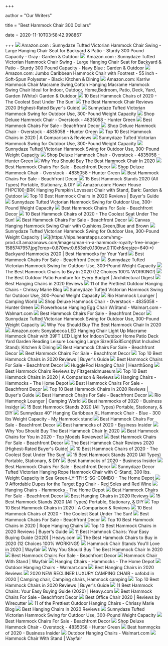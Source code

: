 +++
        
author = "Our Writers"
        
title = "Best Hammock Chair 300 Dollars"
        
date = 2020-11-10T03:58:42.998867
        
+++
[ ![](https://m.media-amazon.com/images/S/aplus-seller-content-images-us-east-1/ATVPDKIKX0DER/A3VCRITOBCN68L/326d8c14-eba8-4ed4-822d-96d1db2cc189._CR188,0,1125,1500_PT0_SX300__.jpg)](https://m.media-amazon.com/images/S/aplus-seller-content-images-us-east-1/ATVPDKIKX0DER/A3VCRITOBCN68L/326d8c14-eba8-4ed4-822d-96d1db2cc189._CR188,0,1125,1500_PT0_SX300__.jpg) Amazon.com : Sunnydaze Tufted Victorian Hammock Chair Swing - Large Hanging  Chair Seat for Backyard & Patio - Sturdy 300 Pound Capacity - Gray : Garden  & Outdoor
[ ![](https://images-na.ssl-images-amazon.com/images/I/71%2BYponkF4L._AC_SL1500_.jpg)](https://images-na.ssl-images-amazon.com/images/I/71%2BYponkF4L._AC_SL1500_.jpg) Amazon.com : Sunnydaze Tufted Victorian Hammock Chair Swing - Large Hanging  Chair Seat for Backyard & Patio - Sturdy 300 Pound Capacity - Navy Blue :  Garden & Outdoor
[ ![](https://images-na.ssl-images-amazon.com/images/I/91O6lhlxysL._AC_SL1500_.jpg)](https://images-na.ssl-images-amazon.com/images/I/91O6lhlxysL._AC_SL1500_.jpg) Amazon.com: Jumbo Caribbean Hammock Chair with Footrest - 55 inch -  Soft-Spun Polyester - Black: Kitchen & Dining
[ ![](https://images-na.ssl-images-amazon.com/images/I/81ii67rvjuL._AC_SL1500_.jpg)](https://images-na.ssl-images-amazon.com/images/I/81ii67rvjuL._AC_SL1500_.jpg) Amazon.com: Karriw Hammock Chair Macrame Swing,Cotton Hanging Macrame Hammock  Swing Chair Ideal for Indoor, Outdoor, Home,Bedroom, Patio, Deck, Yard,  Garden (White): Garden & Outdoor
[ ![](https://aguidepro.com/wp-content/uploads/2019/07/Best-Choice-Products-Deluxe-Padded-Cotton-Hammock-Hanging-Chair.jpg)](https://aguidepro.com/wp-content/uploads/2019/07/Best-Choice-Products-Deluxe-Padded-Cotton-Hammock-Hanging-Chair.jpg) 10 Best Hammock Chairs of 2020 - The Coolest Seat Under The Sun!
[ ![](https://www.serenityhealth.com/product_images/brand/Sunnydaze_Decor/LY-CHC-TN/MAIN__WB__1.jpg)](https://www.serenityhealth.com/product_images/brand/Sunnydaze_Decor/LY-CHC-TN/MAIN__WB__1.jpg) The Best Hammock Chair Reviews 2020 [Highest-Rated Buyer's Guide]
[ ![](https://cdn11.bigcommerce.com/s-ph391jd/images/stencil/original/products/42117/78793/MAIN__PL__ly-tfhs-parent__02__65023.1544451710.jpg?c=2)](https://cdn11.bigcommerce.com/s-ph391jd/images/stencil/original/products/42117/78793/MAIN__PL__ly-tfhs-parent__02__65023.1544451710.jpg?c=2) Sunnydaze Tufted Victorian Hammock Swing for Outdoor Use, 300-Pound Weight  Capacity
[ ![](https://ak1.ostkcdn.com/images/products/is/images/direct/38bc4902cb6a351ccecc40cdb0bee9e90663512e/Deluxe-Hammock-Chair.jpg?impolicy=medium)](https://ak1.ostkcdn.com/images/products/is/images/direct/38bc4902cb6a351ccecc40cdb0bee9e90663512e/Deluxe-Hammock-Chair.jpg?impolicy=medium) Shop Deluxe Hammock Chair - Overstock - 4835058 - Hunter Green
[ ![](https://beachfrontdecor.com/wp-content/uploads/2016/07/Club-Fun-SPSWING2-Club-Fun-Hanging-Rope-Chair-0-300x300.jpg)](https://beachfrontdecor.com/wp-content/uploads/2016/07/Club-Fun-SPSWING2-Club-Fun-Hanging-Rope-Chair-0-300x300.jpg) Best Hammock Chairs For Sale - Beachfront Decor
[ ![](https://ak1.ostkcdn.com/images/products/is/images/direct/ab4a52f82c636d1922870450b75a983c51bb68fe/Deluxe-Hammock-Chair.jpg)](https://ak1.ostkcdn.com/images/products/is/images/direct/ab4a52f82c636d1922870450b75a983c51bb68fe/Deluxe-Hammock-Chair.jpg) Shop Deluxe Hammock Chair - Overstock - 4835058 - Hunter Green
[ ![](https://trendyreviewed.com/wp-content/uploads/2020/01/Y-STOP-Hanging-Hammock-Chair-1024x1024.jpg)](https://trendyreviewed.com/wp-content/uploads/2020/01/Y-STOP-Hanging-Hammock-Chair-1024x1024.jpg) Top 10 Best Hammock Chairs in 2020 | A Comparison & Reviews
[ ![](https://cdn11.bigcommerce.com/s-ph391jd/images/stencil/original/products/42117/81408/LS__M__ly-tfhs-nb__alt__01__08222.1566853910.jpg?c=2)](https://cdn11.bigcommerce.com/s-ph391jd/images/stencil/original/products/42117/81408/LS__M__ly-tfhs-nb__alt__01__08222.1566853910.jpg?c=2) Sunnydaze Tufted Victorian Hammock Swing for Outdoor Use, 300-Pound Weight  Capacity
[ ![](https://cdn11.bigcommerce.com/s-ph391jd/images/stencil/original/products/42117/78791/MAIN__WB__ly-tfhs-sg__01__31181.1544451697.jpg?c=2)](https://cdn11.bigcommerce.com/s-ph391jd/images/stencil/original/products/42117/78791/MAIN__WB__ly-tfhs-sg__01__31181.1544451697.jpg?c=2) Sunnydaze Tufted Victorian Hammock Swing for Outdoor Use, 300-Pound Weight  Capacity
[ ![](https://ak1.ostkcdn.com/images/products/is/images/direct/a1aa386402d81cd10298a8fbc4feb714f8850627/Deluxe-Hammock-Chair.jpg?impolicy=medium)](https://ak1.ostkcdn.com/images/products/is/images/direct/a1aa386402d81cd10298a8fbc4feb714f8850627/Deluxe-Hammock-Chair.jpg?impolicy=medium) Shop Deluxe Hammock Chair - Overstock - 4835058 - Hunter Green
[ ![](https://images-na.ssl-images-amazon.com/images/I/71iNQpv0XgL._AC_SX466_.jpg)](https://images-na.ssl-images-amazon.com/images/I/71iNQpv0XgL._AC_SX466_.jpg) Why You Should Buy The Best Hammock Chair In 2020
[ ![](https://beachfrontdecor.com/wp-content/uploads/2016/08/Mayan-Style-Hammock-Chair-0-300x300.jpg)](https://beachfrontdecor.com/wp-content/uploads/2016/08/Mayan-Style-Hammock-Chair-0-300x300.jpg) Best Hammock Chairs For Sale - Beachfront Decor
[ ![](https://ak1.ostkcdn.com/images/products/is/images/direct/004c2b9cc4b28f68f727d9e80fd3b3ab1346e658/Deluxe-Hammock-Chair.jpg?impolicy=medium)](https://ak1.ostkcdn.com/images/products/is/images/direct/004c2b9cc4b28f68f727d9e80fd3b3ab1346e658/Deluxe-Hammock-Chair.jpg?impolicy=medium) Shop Deluxe Hammock Chair - Overstock - 4835058 - Hunter Green
[ ![](https://beachfrontdecor.com/wp-content/uploads/2016/04/Hammock-Hanging-Chair-Air-Deluxe-Sky-Porch-Swing-Indooroutdoor-Garden-Patio-Yard-Chair-Solid-Wood-250lb-Blue-Durable-and-Weather-Resistant-0-300x300.jpg)](https://beachfrontdecor.com/wp-content/uploads/2016/04/Hammock-Hanging-Chair-Air-Deluxe-Sky-Porch-Swing-Indooroutdoor-Garden-Patio-Yard-Chair-Solid-Wood-250lb-Blue-Durable-and-Weather-Resistant-0-300x300.jpg) Best Hammock Chairs For Sale - Beachfront Decor
[ ![](https://www.betterhomeguides.com/wp-content/uploads/2019/02/Best-Hammock-Stands-Image.jpg)](https://www.betterhomeguides.com/wp-content/uploads/2019/02/Best-Hammock-Stands-Image.jpg) 15 Best Hammock Stands 2020 (All Types) Portable, Stationary, & DIY
[ ![](https://images-na.ssl-images-amazon.com/images/I/91vRIZa%2BvoL._AC_SY679_.jpg)](https://images-na.ssl-images-amazon.com/images/I/91vRIZa%2BvoL._AC_SY679_.jpg) Amazon.com: Flower House FHPC100-BRK Hanging Pumpkin Loveseat Chair with  Stand, Bark: Garden & Outdoor
[ ![](https://www.easygetproduct.com/wp-content/uploads/2019/09/6.-Bdecoru-Hanging-Hammock-Swing-Chair--300x300.jpg)](https://www.easygetproduct.com/wp-content/uploads/2019/09/6.-Bdecoru-Hanging-Hammock-Swing-Chair--300x300.jpg) Top 10 Best Hammock Chairs in 2020 Reviews | Buyer's Guide
[ ![](https://cdn11.bigcommerce.com/s-ph391jd/images/stencil/1200x1200/products/42117/81414/MAIN__LS__ly-tfhs-sg__01__10348.1566854009.jpg?c=2)](https://cdn11.bigcommerce.com/s-ph391jd/images/stencil/1200x1200/products/42117/81414/MAIN__LS__ly-tfhs-sg__01__10348.1566854009.jpg?c=2) Sunnydaze Tufted Victorian Hammock Swing for Outdoor Use, 300-Pound Weight  Capacity
[ ![](https://beachfrontdecor.com/wp-content/uploads/2016/07/Sunnydaze-Durable-X-Stand-and-Hanging-Hammock-Chair-Set-or-X-Chair-Stand-ONLY-You-Choose-0-300x300.jpg)](https://beachfrontdecor.com/wp-content/uploads/2016/07/Sunnydaze-Durable-X-Stand-and-Hanging-Hammock-Chair-Set-or-X-Chair-Stand-ONLY-You-Choose-0-300x300.jpg) Best Hammock Chairs For Sale - Beachfront Decor
[ ![](https://m.media-amazon.com/images/I/41vqcxEUIzL.jpg)](https://m.media-amazon.com/images/I/41vqcxEUIzL.jpg) 10 Best Hammock Chairs of 2020 - The Coolest Seat Under The Sun!
[ ![](https://beachfrontdecor.com/wp-content/uploads/2016/07/SueSport-New-Hanging-Rope-Hammock-Chair-Porch-Swing-Seat-Sky-Chair-with-cushions-for-Any-Indoor-or-Outdoor-Spaces-Max-265-Lbs-2-Seat-Cushions-Included-0-300x300.jpg)](https://beachfrontdecor.com/wp-content/uploads/2016/07/SueSport-New-Hanging-Rope-Hammock-Chair-Porch-Swing-Seat-Sky-Chair-with-cushions-for-Any-Indoor-or-Outdoor-Spaces-Max-265-Lbs-2-Seat-Cushions-Included-0-300x300.jpg) Best Hammock Chairs For Sale - Beachfront Decor
[ ![](https://cdn11.bigcommerce.com/s-k8v1mgue93/images/stencil/1280x1280/products/534/8723/069__86684.1490163402.jpg?c=2)](https://cdn11.bigcommerce.com/s-k8v1mgue93/images/stencil/1280x1280/products/534/8723/069__86684.1490163402.jpg?c=2) Canvas Hanging Hammock Swing Chair with Cushions,Green,Blue and Brown
[ ![](https://cdn11.bigcommerce.com/s-ph391jd/images/stencil/original/products/42117/74759/MAIN__WB__ly-tfhs-red__01__16846.1525905179.jpg?c=2)](https://cdn11.bigcommerce.com/s-ph391jd/images/stencil/original/products/42117/74759/MAIN__WB__ly-tfhs-red__01__16846.1525905179.jpg?c=2) Sunnydaze Tufted Victorian Hammock Swing for Outdoor Use, 300-Pound Weight  Capacity
[ ![](https://hips.hearstapps.com/hmg-prod.s3.amazonaws.com/images/man-in-a-hammock-royalty-free-image-1585747957.jpg?crop=0.870xw:0.653xh;0.130xw,0.110xh&resize=640:*)](https://hips.hearstapps.com/hmg-prod.s3.amazonaws.com/images/man-in-a-hammock-royalty-free-image-1585747957.jpg?crop=0.870xw:0.653xh;0.130xw,0.110xh&resize=640:*) Backyard Hammocks 2020 | Best Hammocks for Your Yard
[ ![](https://images-na.ssl-images-amazon.com/images/I/41TcMVDrRML._SS300_.jpg)](https://images-na.ssl-images-amazon.com/images/I/41TcMVDrRML._SS300_.jpg) Best Hammock Chairs For Sale - Beachfront Decor
[ ![](https://cdn11.bigcommerce.com/s-ph391jd/images/stencil/original/products/42117/81412/MAIN__LS__ly-tfhs-nb__01__01672.1566853944.jpg?c=2)](https://cdn11.bigcommerce.com/s-ph391jd/images/stencil/original/products/42117/81412/MAIN__LS__ly-tfhs-nb__01__01672.1566853944.jpg?c=2) Sunnydaze Tufted Victorian Hammock Swing for Outdoor Use, 300-Pound Weight  Capacity
[ ![](https://images-na.ssl-images-amazon.com/images/I/71bfCpVOLFL._AC_SX679_.jpg)](https://images-na.ssl-images-amazon.com/images/I/71bfCpVOLFL._AC_SX679_.jpg) The Best Hammock Chairs to Buy in 2020 (12 Choices 100% WORKING!)
[ ![](https://media.architecturaldigest.com/photos/5eab4820136d4d6c0f1649eb/1:1/w_2000,h_2000,c_limit/hanging%20chair.jpeg)](https://media.architecturaldigest.com/photos/5eab4820136d4d6c0f1649eb/1:1/w_2000,h_2000,c_limit/hanging%20chair.jpeg) The Best Outdoor Patio Furniture for Every Budget | Architectural Digest
[ ![](https://awesometoplist.com/wp-content/uploads/2019/11/Best-Choice-Products-Deluxe-Padded-Cotton-Hammock-Hanging-Chair-Indoor-Outdoor-Use-e1572850870522.jpg)](https://awesometoplist.com/wp-content/uploads/2019/11/Best-Choice-Products-Deluxe-Padded-Cotton-Hammock-Hanging-Chair-Indoor-Outdoor-Use-e1572850870522.jpg) Best Hanging Chairs in 2020 Reviews
[ ![](https://chrissymarieblog.com/wp-content/uploads/2020/04/Screen-Shot-2020-06-18-at-5.33.32-PM-207x300.png)](https://chrissymarieblog.com/wp-content/uploads/2020/04/Screen-Shot-2020-06-18-at-5.33.32-PM-207x300.png) 11 of the Prettiest Outdoor Hanging Chairs - Chrissy Marie Blog
[ ![](https://cdn11.bigcommerce.com/s-ph391jd/images/stencil/original/products/42117/81409/LS__ly-tfhs-nb-profile__01__50319.1566853981.jpg?c=2)](https://cdn11.bigcommerce.com/s-ph391jd/images/stencil/original/products/42117/81409/LS__ly-tfhs-nb-profile__01__50319.1566853981.jpg?c=2) Sunnydaze Tufted Victorian Hammock Swing for Outdoor Use, 300-Pound Weight  Capacity
[ ![](https://www.campingworld.com/dw/image/v2/BCJK_PRD/on/demandware.static/-/Sites-global-master-catalog/default/dwa9c61326/images/large/669285_GREY_1.jpg?sw=1350&sh=1000&sm=fit)](https://www.campingworld.com/dw/image/v2/BCJK_PRD/on/demandware.static/-/Sites-global-master-catalog/default/dwa9c61326/images/large/669285_GREY_1.jpg?sw=1350&sh=1000&sm=fit) Rio Hammock Lounger | Camping World
[ ![](https://ak1.ostkcdn.com/images/products/is/images/direct/258382178acc55bf3899751a6bacf3e7a445756b/Deluxe-Hammock-Chair.jpg?impolicy=medium)](https://ak1.ostkcdn.com/images/products/is/images/direct/258382178acc55bf3899751a6bacf3e7a445756b/Deluxe-Hammock-Chair.jpg?impolicy=medium) Shop Deluxe Hammock Chair - Overstock - 4835058 - Hunter Green
[ ![](https://i5.walmartimages.com/asr/048d3130-d6a8-49f2-aaa9-c5f0b992b4e5_1.b68f503d6395f6dd56a2d32cda706466.jpeg)](https://i5.walmartimages.com/asr/048d3130-d6a8-49f2-aaa9-c5f0b992b4e5_1.b68f503d6395f6dd56a2d32cda706466.jpeg) Flowerhouse Hanging Egg Chair W/Stand - Walmart.com - Walmart.com
[ ![](https://beachfrontdecor.com/wp-content/uploads/2016/04/Airblasters-Hanging-Rope-Chair-Swing-Hanging-Hammock-Chair-Porch-Swing-SeatBlue-0-300x300.jpg)](https://beachfrontdecor.com/wp-content/uploads/2016/04/Airblasters-Hanging-Rope-Chair-Swing-Hanging-Hammock-Chair-Porch-Swing-SeatBlue-0-300x300.jpg) Best Hammock Chairs For Sale - Beachfront Decor
[ ![](https://cdn11.bigcommerce.com/s-ph391jd/images/stencil/original/products/42117/75932/MAIN__LS__ly-tfhs-gray__01__72441.1530800815.jpg?c=2)](https://cdn11.bigcommerce.com/s-ph391jd/images/stencil/original/products/42117/75932/MAIN__LS__ly-tfhs-gray__01__72441.1530800815.jpg?c=2) Sunnydaze Tufted Victorian Hammock Swing for Outdoor Use, 300-Pound Weight  Capacity
[ ![](https://images-na.ssl-images-amazon.com/images/I/816ngLpZOfL._AC_SX425_.jpg)](https://images-na.ssl-images-amazon.com/images/I/816ngLpZOfL._AC_SX425_.jpg) Why You Should Buy The Best Hammock Chair In 2020
[ ![](https://images-na.ssl-images-amazon.com/images/I/61W6wsntGmL._AC_SY450_.jpg)](https://images-na.ssl-images-amazon.com/images/I/61W6wsntGmL._AC_SY450_.jpg) Amazon.com: Sonyabecca LED Hanging Chair Light Up Macrame Hammock Chair  with 39FT LED Light for Indoor/Outdoor Home Patio Deck Yard Garden Reading  Leisure Lounging Large Size(65x85cm)(Not Included Stand): Kitchen & Dining
[ ![](https://images-na.ssl-images-amazon.com/images/I/61JDJw6x-fL._SS300_.jpg)](https://images-na.ssl-images-amazon.com/images/I/61JDJw6x-fL._SS300_.jpg) Best Hammock Chairs For Sale - Beachfront Decor
[ ![](https://images-na.ssl-images-amazon.com/images/I/31FgDv8mioL._SS300_.jpg)](https://images-na.ssl-images-amazon.com/images/I/31FgDv8mioL._SS300_.jpg) Best Hammock Chairs For Sale - Beachfront Decor
[ ![](https://www.easygetproduct.com/wp-content/uploads/2019/09/5.-WBHome-Hammock-Swing-Chair-with-Two-Seat-Cushions-300x300.jpg)](https://www.easygetproduct.com/wp-content/uploads/2019/09/5.-WBHome-Hammock-Swing-Chair-with-Two-Seat-Cushions-300x300.jpg) Top 10 Best Hammock Chairs in 2020 Reviews | Buyer's Guide
[ ![](https://images-na.ssl-images-amazon.com/images/I/418t3gk7B1L._SS300_.jpg)](https://images-na.ssl-images-amazon.com/images/I/418t3gk7B1L._SS300_.jpg) Best Hammock Chairs For Sale - Beachfront Decor
[ ![](https://www.hearthsong.com/medias/sys_master/images/images/h8f/hbd/8971728158750/728614-HSFA18-81265.jpg)](https://www.hearthsong.com/medias/sys_master/images/images/h8f/hbd/8971728158750/728614-HSFA18-81265.jpg) HugglePod Hanging Chair | HearthSong
[ ![](https://fitzgeraldmuseum.net/wp-content/uploads/2017/09/10-2.jpg)](https://fitzgeraldmuseum.net/wp-content/uploads/2017/09/10-2.jpg) Best Hammock Chairs Reviews by Fitzgeraldmuseum
[ ![](https://trendyreviewed.com/wp-content/uploads/2020/01/Nature-Gear-Swing-Hammock-Chair-683x1024.jpg)](https://trendyreviewed.com/wp-content/uploads/2020/01/Nature-Gear-Swing-Hammock-Chair-683x1024.jpg) Top 10 Best Hammock Chairs in 2020 | A Comparison & Reviews
[ ![](https://images.homedepot-static.com/productImages/213f8c35-a117-44f1-8849-69726a2a2a0b/svn/hanging-chairs-macrame-64_600.jpg)](https://images.homedepot-static.com/productImages/213f8c35-a117-44f1-8849-69726a2a2a0b/svn/hanging-chairs-macrame-64_600.jpg) Hanging Chairs - Hammocks - The Home Depot
[ ![](https://images-na.ssl-images-amazon.com/images/I/412lk2cXTeL._SS300_.jpg)](https://images-na.ssl-images-amazon.com/images/I/412lk2cXTeL._SS300_.jpg) Best Hammock Chairs For Sale - Beachfront Decor
[ ![](https://www.easygetproduct.com/wp-content/uploads/2019/09/8.-Caromy-Hammock-Chair-Macrame-Swing-265-LBS-300x300.jpg)](https://www.easygetproduct.com/wp-content/uploads/2019/09/8.-Caromy-Hammock-Chair-Macrame-Swing-265-LBS-300x300.jpg) Top 10 Best Hammock Chairs in 2020 Reviews | Buyer's Guide
[ ![](https://images-na.ssl-images-amazon.com/images/I/619In9XJbPL._SS300_.jpg)](https://images-na.ssl-images-amazon.com/images/I/619In9XJbPL._SS300_.jpg) Best Hammock Chairs For Sale - Beachfront Decor
[ ![](https://www.campingworld.com/dw/image/v2/BCJK_PRD/on/demandware.static/-/Sites-global-master-catalog/default/dw1d8b4156/images/large/669285_OXBLOODNAVY_1.jpg?sw=1350&sh=1000&sm=fit)](https://www.campingworld.com/dw/image/v2/BCJK_PRD/on/demandware.static/-/Sites-global-master-catalog/default/dw1d8b4156/images/large/669285_OXBLOODNAVY_1.jpg?sw=1350&sh=1000&sm=fit) Rio Hammock Lounger | Camping World
[ ![](https://i.insider.com/5d435293100a240bb521cd65?width=1100&format=jpeg&auto=webp)](https://i.insider.com/5d435293100a240bb521cd65?width=1100&format=jpeg&auto=webp) Best hammocks of 2020 - Business Insider
[ ![](https://www.betterhomeguides.com/wp-content/uploads/2019/02/Sunnydaze-Universal-Multi-Use-Heavy-Duty-Steel-Hammock-Stand.jpg)](https://www.betterhomeguides.com/wp-content/uploads/2019/02/Sunnydaze-Universal-Multi-Use-Heavy-Duty-Steel-Hammock-Stand.jpg) 15 Best Hammock Stands 2020 (All Types) Portable, Stationary, & DIY
[ ![](https://images-na.ssl-images-amazon.com/images/I/71xZZrei-fL._AC_SL1000_.jpg)](https://images-na.ssl-images-amazon.com/images/I/71xZZrei-fL._AC_SL1000_.jpg) Sunnydaze 40" Hanging Caribbean XL Hammock Chair - Blue - 300 lbs Weight  Capacity - My Hammock stand
[ ![](https://beachfrontdecor.com/wp-content/uploads/2016/07/Zeny-Hanging-Rope-Chair-Swing-Hanging-Hammock-Chair-Porch-Swing-Seat-With-Two-Cushions-Max265-Lbs-0-0-300x300.jpg)](https://beachfrontdecor.com/wp-content/uploads/2016/07/Zeny-Hanging-Rope-Chair-Swing-Hanging-Hammock-Chair-Porch-Swing-Seat-With-Two-Cushions-Max265-Lbs-0-0-300x300.jpg) Best Hammock Chairs For Sale - Beachfront Decor
[ ![](https://i.insider.com/5eb95d33144192780641960a?width=856&format=jpeg)](https://i.insider.com/5eb95d33144192780641960a?width=856&format=jpeg) Best hammocks of 2020 - Business Insider
[ ![](https://images-na.ssl-images-amazon.com/images/I/71LSRmc1WkL._AC_SX679_.jpg)](https://images-na.ssl-images-amazon.com/images/I/71LSRmc1WkL._AC_SX679_.jpg) Why You Should Buy The Best Hammock Chair In 2020
[ ![](https://outdoorexpart.com/wp-content/uploads/2020/01/Greenstell-Caribbean-Hammock-Chair.jpg)](https://outdoorexpart.com/wp-content/uploads/2020/01/Greenstell-Caribbean-Hammock-Chair.jpg) Best Hammock Chairs for You in 2020 - Top Models Reviewed!
[ ![](https://images-na.ssl-images-amazon.com/images/I/61-hXce58UL._SS300_.jpg)](https://images-na.ssl-images-amazon.com/images/I/61-hXce58UL._SS300_.jpg) Best Hammock Chairs For Sale - Beachfront Decor
[ ![](https://royalhammockheadquarters.com/wp-content/uploads/2018/06/The-Most-In-Depth-Guide-to-Hammock-Chairs-in-2018.jpg)](https://royalhammockheadquarters.com/wp-content/uploads/2018/06/The-Most-In-Depth-Guide-to-Hammock-Chairs-in-2018.jpg) The Best Hammock Chair Reviews 2020 [Highest-Rated Buyer's Guide]
[ ![](https://aguidepro.com/wp-content/uploads/2019/07/CCTRO-Hanging-Rope-Hammock-Chair-Swing-Seat.jpg)](https://aguidepro.com/wp-content/uploads/2019/07/CCTRO-Hanging-Rope-Hammock-Chair-Swing-Seat.jpg) 10 Best Hammock Chairs of 2020 - The Coolest Seat Under The Sun!
[ ![](https://www.betterhomeguides.com/wp-content/uploads/2019/02/Sorbus-Free-Standing-Hanging-Chair-Stand.jpg)](https://www.betterhomeguides.com/wp-content/uploads/2019/02/Sorbus-Free-Standing-Hanging-Chair-Stand.jpg) 15 Best Hammock Stands 2020 (All Types) Portable, Stationary, & DIY
[ ![](https://i.insider.com/59d26b4cc68d7b1c008b66e0?width=1100&format=jpeg&auto=webp)](https://i.insider.com/59d26b4cc68d7b1c008b66e0?width=1100&format=jpeg&auto=webp) Best hammocks of 2020 - Business Insider
[ ![](https://beachfrontdecor.com/wp-content/uploads/2016/07/Large-Brazilian-Hammock-Chair-by-Hammock-Sky-Quality-Cotton-Weave-for-Superior-Comfort-Durability-Extra-Long-Bed-Hanging-Chair-for-Yard-Bedroom-Porch-Indoor-Outdoor-0-300x300.jpg)](https://beachfrontdecor.com/wp-content/uploads/2016/07/Large-Brazilian-Hammock-Chair-by-Hammock-Sky-Quality-Cotton-Weave-for-Superior-Comfort-Durability-Extra-Long-Bed-Hanging-Chair-for-Yard-Bedroom-Porch-Indoor-Outdoor-0-300x300.jpg) Best Hammock Chairs For Sale - Beachfront Decor
[ ![](https://images.homedepot-static.com/productImages/21e43154-8899-4557-b7b3-1a0a809abea9/svn/sunnydaze-decor-hanging-chairs-ly-tfhs-sg-combo-64_1000.jpg)](https://images.homedepot-static.com/productImages/21e43154-8899-4557-b7b3-1a0a809abea9/svn/sunnydaze-decor-hanging-chairs-ly-tfhs-sg-combo-64_1000.jpg) Sunnydaze Decor Tufted Victorian Hanging Rope Hammock Chair with C-Stand,  300 lbs. Weight Capacity in Sea Green-LY-TFHS-SG-COMBO - The Home Depot
[ ![](https://www.redsolesandredwine.com/wp-content/uploads/2020/04/Gavilan-Indoor-Wicker-Teardrop-Chair.png)](https://www.redsolesandredwine.com/wp-content/uploads/2020/04/Gavilan-Indoor-Wicker-Teardrop-Chair.png) 9 Affordable Dupes for the Target Egg Chair - Red Soles and Red Wine
[ ![](https://images.homedepot-static.com/productImages/6135ddd0-a1eb-4b61-a1d3-3fcf854c4ad8/svn/sunnydaze-decor-hanging-chairs-ly-tfhs-nb-combo-64_400.jpg)](https://images.homedepot-static.com/productImages/6135ddd0-a1eb-4b61-a1d3-3fcf854c4ad8/svn/sunnydaze-decor-hanging-chairs-ly-tfhs-nb-combo-64_400.jpg) Hanging Chairs - Hammocks - The Home Depot
[ ![](https://images-na.ssl-images-amazon.com/images/I/41PyLLnqzML._SS300_.jpg)](https://images-na.ssl-images-amazon.com/images/I/41PyLLnqzML._SS300_.jpg) Best Hammock Chairs For Sale - Beachfront Decor
[ ![](https://awesometoplist.com/wp-content/uploads/2019/11/Large-Brazilian-Hammock-Chair-by-Hammock-Sky-e1572851558475.jpg)](https://awesometoplist.com/wp-content/uploads/2019/11/Large-Brazilian-Hammock-Chair-by-Hammock-Sky-e1572851558475.jpg) Best Hanging Chairs in 2020 Reviews
[ ![](https://www.betterhomeguides.com/wp-content/uploads/2019/02/Best-Massage-Hanging-Hammock-Chair-Stand-Stationary.jpg)](https://www.betterhomeguides.com/wp-content/uploads/2019/02/Best-Massage-Hanging-Hammock-Chair-Stand-Stationary.jpg) 15 Best Hammock Stands 2020 (All Types) Portable, Stationary, & DIY
[ ![](https://trendyreviewed.com/wp-content/uploads/2020/01/Hammock-Chair-by-E-EVERKING-1024x1024.jpg)](https://trendyreviewed.com/wp-content/uploads/2020/01/Hammock-Chair-by-E-EVERKING-1024x1024.jpg) Top 10 Best Hammock Chairs in 2020 | A Comparison & Reviews
[ ![](https://aguidepro.com/wp-content/uploads/2019/07/Caribbean-Hammocks-Large-Chair..jpg)](https://aguidepro.com/wp-content/uploads/2019/07/Caribbean-Hammocks-Large-Chair..jpg) 10 Best Hammock Chairs of 2020 - The Coolest Seat Under The Sun!
[ ![](https://images-na.ssl-images-amazon.com/images/I/41ddaICNoHL._SS300_.jpg)](https://images-na.ssl-images-amazon.com/images/I/41ddaICNoHL._SS300_.jpg) Best Hammock Chairs For Sale - Beachfront Decor
[ ![](https://wordpress-331093-1015912.cloudwaysapps.com/wp-content/uploads/2019/09/7.-E-EVERKING-Hammock-Chair-300x300.jpg)](https://wordpress-331093-1015912.cloudwaysapps.com/wp-content/uploads/2019/09/7.-E-EVERKING-Hammock-Chair-300x300.jpg) Top 10 Best Hammock Chairs in 2020 | Rope Hanging Chairs
[ ![](https://www.easygetproduct.com/wp-content/uploads/2019/09/Top-10-Best-Hammock-Chairs-in-2019-Reviews.jpg)](https://www.easygetproduct.com/wp-content/uploads/2019/09/Top-10-Best-Hammock-Chairs-in-2019-Reviews.jpg) Top 10 Best Hammock Chairs in 2020 Reviews | Buyer's Guide
[ ![](https://heavy.com/wp-content/uploads/2019/02/reclining-hammock-chair.jpg?quality=65&strip=all&w=425)](https://heavy.com/wp-content/uploads/2019/02/reclining-hammock-chair.jpg?quality=65&strip=all&w=425) 11 Best Hammock Chairs: Your Easy Buying Guide (2020) | Heavy.com
[ ![](https://cdn.stopreset.org/wp-content/uploads/2019/05/best_hammock_chair.jpg)](https://cdn.stopreset.org/wp-content/uploads/2019/05/best_hammock_chair.jpg) The Best Hammock Chairs to Buy in 2020 (12 Choices 100% WORKING!)
[ ![](https://secure.img1-fg.wfcdn.com/im/10398610/resize-h310-w310%5Ecompr-r85/1227/122703509/kasandra-durable-metal-hammock-chair-stand.jpg)](https://secure.img1-fg.wfcdn.com/im/10398610/resize-h310-w310%5Ecompr-r85/1227/122703509/kasandra-durable-metal-hammock-chair-stand.jpg) Hammock Chair Stands You'll Love in 2020 | Wayfair
[ ![](https://images-na.ssl-images-amazon.com/images/I/61vvphfmb2L._AC_SX466_.jpg)](https://images-na.ssl-images-amazon.com/images/I/61vvphfmb2L._AC_SX466_.jpg) Why You Should Buy The Best Hammock Chair In 2020
[ ![](https://images-na.ssl-images-amazon.com/images/I/41C2yrTJXkL._SS300_.jpg)](https://images-na.ssl-images-amazon.com/images/I/41C2yrTJXkL._SS300_.jpg) Best Hammock Chairs For Sale - Beachfront Decor
[ ![](https://secure.img1-fg.wfcdn.com/im/27712443/resize-h600-w600%5Ecompr-r85/1221/122191527/Stonecrest+Portable+Double+Hammock+Chair+with+Stand.jpg)](https://secure.img1-fg.wfcdn.com/im/27712443/resize-h600-w600%5Ecompr-r85/1221/122191527/Stonecrest+Portable+Double+Hammock+Chair+with+Stand.jpg) Hammock Chair With Stand | Wayfair
[ ![](https://images.homedepot-static.com/productImages/0827cfd3-d4a8-4ec6-9177-90607ecc74ee/svn/sunnydaze-decor-hanging-chairs-dl-404-64_400.jpg)](https://images.homedepot-static.com/productImages/0827cfd3-d4a8-4ec6-9177-90607ecc74ee/svn/sunnydaze-decor-hanging-chairs-dl-404-64_400.jpg) Hanging Chairs - Hammocks - The Home Depot
[ ![](https://i5.walmartimages.com/asr/36664ef2-281d-4b4b-b990-c3739c968ed8.a0324611011a588e455a01feb5f305b8.jpeg?odnHeight=200&odnWidth=200&odnBg=ffffff)](https://i5.walmartimages.com/asr/36664ef2-281d-4b4b-b990-c3739c968ed8.a0324611011a588e455a01feb5f305b8.jpeg?odnHeight=200&odnWidth=200&odnBg=ffffff) Outdoor Hanging Chairs - Walmart.com
[ ![](https://awesometoplist.com/wp-content/uploads/2019/11/CCTRO-Hammock-Chair-Macrame-Swing-e1572851242635.jpg)](https://awesometoplist.com/wp-content/uploads/2019/11/CCTRO-Hammock-Chair-Macrame-Swing-e1572851242635.jpg) Best Hanging Chairs in 2020 Reviews
[ ![](https://i.pinimg.com/originals/01/99/af/0199aff10abf09247373880099f646f6.png)](https://i.pinimg.com/originals/01/99/af/0199aff10abf09247373880099f646f6.png) 2020 NEW RECLINER LUXURY CAMPING CHAIR - oafobd in 2020 | Camping chair,  Camping chairs, Hammock camping
[ ![](https://www.easygetproduct.com/wp-content/uploads/2019/09/7.-KINDEN-Hammock-Chair-300x300.jpg)](https://www.easygetproduct.com/wp-content/uploads/2019/09/7.-KINDEN-Hammock-Chair-300x300.jpg) Top 10 Best Hammock Chairs in 2020 Reviews | Buyer's Guide
[ ![](https://heavy.com/wp-content/uploads/2018/03/hammock-chairs.jpg?quality=65&strip=all)](https://heavy.com/wp-content/uploads/2018/03/hammock-chairs.jpg?quality=65&strip=all) 11 Best Hammock Chairs: Your Easy Buying Guide (2020) | Heavy.com
[ ![](https://images-na.ssl-images-amazon.com/images/I/51Vw22%2BsWRL._SS300_.jpg)](https://images-na.ssl-images-amazon.com/images/I/51Vw22%2BsWRL._SS300_.jpg) Best Hammock Chairs For Sale - Beachfront Decor
[ ![](https://cdn.thewirecutter.com/wp-content/media/2020/09/deskchairs-2x1-2048px-9607.jpg?auto=webp&crop=2:1&quality=75&width=1024)](https://cdn.thewirecutter.com/wp-content/media/2020/09/deskchairs-2x1-2048px-9607.jpg?auto=webp&crop=2:1&quality=75&width=1024) Best Office Chair 2020 | Reviews by Wirecutter
[ ![](https://chrissymarieblog.com/wp-content/uploads/2020/04/DSC_2496-scaled.jpg)](https://chrissymarieblog.com/wp-content/uploads/2020/04/DSC_2496-scaled.jpg) 11 of the Prettiest Outdoor Hanging Chairs - Chrissy Marie Blog
[ ![](https://awesometoplist.com/wp-content/uploads/2019/11/X-cosrack-Hammock-Chair-with-Lights-e1572850835659.jpg)](https://awesometoplist.com/wp-content/uploads/2019/11/X-cosrack-Hammock-Chair-with-Lights-e1572850835659.jpg) Best Hanging Chairs in 2020 Reviews
[ ![](https://cdn11.bigcommerce.com/s-ph391jd/images/stencil/original/products/42117/74752/MAIN__DT__ly-tfhs-gray-spreader__01__72145.1525905180.jpg?c=2)](https://cdn11.bigcommerce.com/s-ph391jd/images/stencil/original/products/42117/74752/MAIN__DT__ly-tfhs-gray-spreader__01__72145.1525905180.jpg?c=2) Sunnydaze Tufted Victorian Hammock Swing for Outdoor Use, 300-Pound Weight  Capacity
[ ![](https://images-na.ssl-images-amazon.com/images/I/51FNkWCkPwL._SS300_.jpg)](https://images-na.ssl-images-amazon.com/images/I/51FNkWCkPwL._SS300_.jpg) Best Hammock Chairs For Sale - Beachfront Decor
[ ![](https://ak1.ostkcdn.com/images/products/is/images/direct/9371f32164134633ee6d9c0d99bd6ae33a5e2d21/Deluxe-Hammock-Chair.jpg?impolicy=medium)](https://ak1.ostkcdn.com/images/products/is/images/direct/9371f32164134633ee6d9c0d99bd6ae33a5e2d21/Deluxe-Hammock-Chair.jpg?impolicy=medium) Shop Deluxe Hammock Chair - Overstock - 4835058 - Hunter Green
[ ![](https://i.insider.com/59d269dcc68d7b282e8b6097?width=1100&format=jpeg&auto=webp)](https://i.insider.com/59d269dcc68d7b282e8b6097?width=1100&format=jpeg&auto=webp) Best hammocks of 2020 - Business Insider
[ ![](https://i5.walmartimages.com/asr/9a831579-e331-4970-9f63-02c12fa1eb0f.0dff42d0c6728878b35fcd414745e85d.jpeg?odnHeight=200&odnWidth=200&odnBg=ffffff)](https://i5.walmartimages.com/asr/9a831579-e331-4970-9f63-02c12fa1eb0f.0dff42d0c6728878b35fcd414745e85d.jpeg?odnHeight=200&odnWidth=200&odnBg=ffffff) Outdoor Hanging Chairs - Walmart.com
[ ![](https://secure.img1-fg.wfcdn.com/im/70417262/resize-h310-w310%5Ecompr-r85/1273/127333321/ehlert-hammock-chair-with-stand.jpg)](https://secure.img1-fg.wfcdn.com/im/70417262/resize-h310-w310%5Ecompr-r85/1273/127333321/ehlert-hammock-chair-with-stand.jpg) Hammock Chair With Stand | Wayfair

